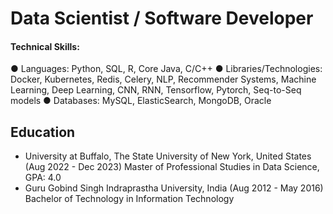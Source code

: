 # Data Scientist / Software Developer

#### Technical Skills: 

● Languages: Python, SQL, R, Core Java, C/C++● Libraries/Technologies: Docker, Kubernetes, Redis, Celery, NLP, Recommender Systems, Machine Learning, Deep Learning, CNN, RNN, Tensorflow, Pytorch, Seq-to-Seq models● Databases: MySQL, ElasticSearch, MongoDB, Oracle

## Education
- University at Buffalo, The State University of New York, United States (Aug 2022 - Dec 2023)Master of Professional Studies in Data Science, GPA: 4.0								       		
- Guru Gobind Singh Indraprastha University, India (Aug 2012 - May 2016)Bachelor of Technology in Information Technology